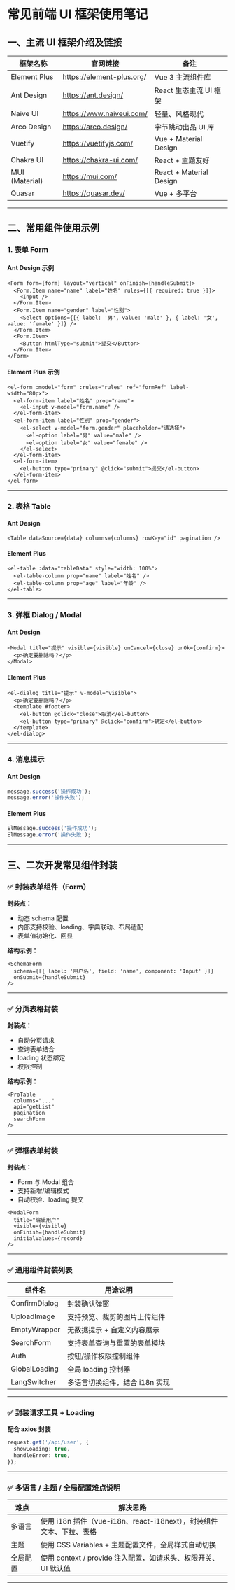 
# 常见前端 UI 框架使用笔记

## 一、主流 UI 框架介绍及链接

| 框架名称       | 官网链接                                      | 备注                   |
|----------------|-----------------------------------------------|------------------------|
| Element Plus   | https://element-plus.org/                     | Vue 3 主流组件库       |
| Ant Design     | https://ant.design/                           | React 生态主流 UI 框架 |
| Naive UI       | https://www.naiveui.com/                      | 轻量、风格现代         |
| Arco Design    | https://arco.design/                          | 字节跳动出品 UI 库     |
| Vuetify        | https://vuetifyjs.com/                        | Vue + Material Design  |
| Chakra UI      | https://chakra-ui.com/                        | React + 主题友好       |
| MUI (Material) | https://mui.com/                              | React + Material Design|
| Quasar         | https://quasar.dev/                           | Vue + 多平台           |

---

## 二、常用组件使用示例

### 1. 表单 Form

#### Ant Design 示例
```tsx
<Form form={form} layout="vertical" onFinish={handleSubmit}>
  <Form.Item name="name" label="姓名" rules={[{ required: true }]}>
    <Input />
  </Form.Item>
  <Form.Item name="gender" label="性别">
    <Select options={[{ label: '男', value: 'male' }, { label: '女', value: 'female' }]} />
  </Form.Item>
  <Form.Item>
    <Button htmlType="submit">提交</Button>
  </Form.Item>
</Form>
```

#### Element Plus 示例
```vue
<el-form :model="form" :rules="rules" ref="formRef" label-width="80px">
  <el-form-item label="姓名" prop="name">
    <el-input v-model="form.name" />
  </el-form-item>
  <el-form-item label="性别" prop="gender">
    <el-select v-model="form.gender" placeholder="请选择">
      <el-option label="男" value="male" />
      <el-option label="女" value="female" />
    </el-select>
  </el-form-item>
  <el-form-item>
    <el-button type="primary" @click="submit">提交</el-button>
  </el-form-item>
</el-form>
```

---

### 2. 表格 Table

#### Ant Design
```tsx
<Table dataSource={data} columns={columns} rowKey="id" pagination />
```

#### Element Plus
```vue
<el-table :data="tableData" style="width: 100%">
  <el-table-column prop="name" label="姓名" />
  <el-table-column prop="age" label="年龄" />
</el-table>
```

---

### 3. 弹框 Dialog / Modal

#### Ant Design
```tsx
<Modal title="提示" visible={visible} onCancel={close} onOk={confirm}>
  <p>确定要删除吗？</p>
</Modal>
```

#### Element Plus
```vue
<el-dialog title="提示" v-model="visible">
  <p>确定要删除吗？</p>
  <template #footer>
    <el-button @click="close">取消</el-button>
    <el-button type="primary" @click="confirm">确定</el-button>
  </template>
</el-dialog>
```

---

### 4. 消息提示

#### Ant Design
```ts
message.success('操作成功');
message.error('操作失败');
```

#### Element Plus
```ts
ElMessage.success('操作成功');
ElMessage.error('操作失败');
```

---

## 三、二次开发常见组件封装

### ✅ 封装表单组件（Form）

**封装点：**
- 动态 schema 配置
- 内部支持校验、loading、字典联动、布局适配
- 表单值初始化、回显

**结构示例：**
```tsx
<SchemaForm
  schema={[{ label: '用户名', field: 'name', component: 'Input' }]}
  onSubmit={handleSubmit}
/>
```

---

### ✅ 分页表格封装

**封装点：**
- 自动分页请求
- 查询表单结合
- loading 状态绑定
- 权限控制

**结构示例：**
```vue
<ProTable
  columns="..."
  api="getList"
  pagination
  searchForm
/>
```

---

### ✅ 弹框表单封装

**封装点：**
- Form 与 Modal 组合
- 支持新增/编辑模式
- 自动校验、loading 提交

```tsx
<ModalForm
  title="编辑用户"
  visible={visible}
  onFinish={handleSubmit}
  initialValues={record}
/>
```

---

### ✅ 通用组件封装列表

| 组件名         | 用途说明                                       |
|----------------|------------------------------------------------|
| ConfirmDialog  | 封装确认弹窗                                  |
| UploadImage    | 支持预览、裁剪的图片上传组件                   |
| EmptyWrapper   | 无数据提示 + 自定义内容展示                    |
| SearchForm     | 支持表单查询与重置的表单模块                   |
| Auth           | 按钮/操作权限控制组件                          |
| GlobalLoading  | 全局 loading 控制器                            |
| LangSwitcher   | 多语言切换组件，结合 i18n 实现                 |

---

### ✅ 封装请求工具 + Loading

**配合 axios 封装**
```ts
request.get('/api/user', {
  showLoading: true,
  handleError: true,
});
```

---

### ✅ 多语言 / 主题 / 全局配置难点说明

| 难点     | 解决思路                                                 |
|----------|----------------------------------------------------------|
| 多语言   | 使用 i18n 插件（vue-i18n、react-i18next），封装组件文本、下拉、表格 |
| 主题     | 使用 CSS Variables + 主题配置文件，全局样式自动切换     |
| 全局配置 | 使用 context / provide 注入配置，如请求头、权限开关、UI 默认值 |

---
